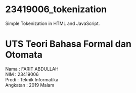 # 23419006_tokenization
Simple Tokenization in HTML and JavaScript.

# UTS Teori Bahasa Formal dan Otomata

Nama      : FARIT ABDULLAH</br>
NIM       : 23419006</br>
Prodi     : Teknik Informatika</br>
Angkatan  : 2019 Malam</br>

